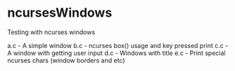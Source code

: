 # ncursesWindows
Testing with ncurses windows

a.c - A simple window
b.c - ncurses box() usage and key pressed print
c.c - A window with getting user input
d.c - Windows with title
e.c - Print special ncurses chars (window borders and etc)
